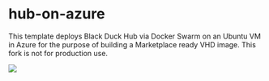 # hub-on-azure
This template deploys Black Duck Hub via Docker Swarm on an Ubuntu VM in Azure for the purpose of building a Marketplace ready VHD image. This fork is not for production use.


<a href="https://portal.azure.com/#create/Microsoft.Template/uri/https%3A%2F%2Fraw.githubusercontent.com%2Fyevster%2Fhub-on-azure%2Fmaster%2Fazuredeploy.json" target="_blank">
    <img src="http://azuredeploy.net/deploybutton.png"/>
</a>
